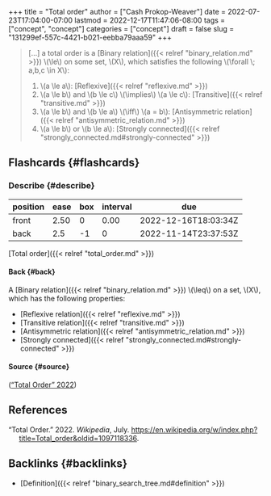+++
title = "Total order"
author = ["Cash Prokop-Weaver"]
date = 2022-07-23T17:04:00-07:00
lastmod = 2022-12-17T11:47:06-08:00
tags = ["concept", "concept"]
categories = ["concept"]
draft = false
slug = "131299ef-557c-4421-b021-eebba79aaa59"
+++

> [...] a total order is a [Binary relation]({{< relref "binary_relation.md" >}}) \\(\le\\) on some set, \\(X\\), which satisfies the following \\(\forall \\; a,b,c \in X\\):
>
> 1.  \\(a \le a\\): [Reflexive]({{< relref "reflexive.md" >}})
> 2.  \\(a \le b\\) and \\(b \le c\\) \\(\implies\\) \\(a \le c\\): [Transitive]({{< relref "transitive.md" >}})
> 3.  \\(a \le b\\) and \\(b \le a\\) \\(\iff\\) \\(a = b\\): [Antisymmetric relation]({{< relref "antisymmetric_relation.md" >}})
> 4.  \\(a \le b\\) or \\(b \le a\\): [Strongly connected]({{< relref "strongly_connected.md#strongly-connected" >}})


## Flashcards {#flashcards}


### Describe {#describe}

| position | ease | box | interval | due                  |
|----------|------|-----|----------|----------------------|
| front    | 2.50 | 0   | 0.00     | 2022-12-16T18:03:34Z |
| back     | 2.5  | -1  | 0        | 2022-11-14T23:37:53Z |

[Total order]({{< relref "total_order.md" >}})


#### Back {#back}

A [Binary relation]({{< relref "binary_relation.md" >}}) \\(\leq\\) on a set, \\(X\\), which has the following properties:

-   [Reflexive relation]({{< relref "reflexive.md" >}})
-   [Transitive relation]({{< relref "transitive.md" >}})
-   [Antisymmetric relation]({{< relref "antisymmetric_relation.md" >}})
-   [Strongly connected]({{< relref "strongly_connected.md#strongly-connected" >}})


#### Source {#source}

(<a href="#citeproc_bib_item_1">“Total Order” 2022</a>)

## References

<style>.csl-entry{text-indent: -1.5em; margin-left: 1.5em;}</style><div class="csl-bib-body">
  <div class="csl-entry"><a id="citeproc_bib_item_1"></a>“Total Order.” 2022. <i>Wikipedia</i>, July. <a href="https://en.wikipedia.org/w/index.php?title=Total_order&oldid=1097118336">https://en.wikipedia.org/w/index.php?title=Total_order&#38;oldid=1097118336</a>.</div>
</div>


## Backlinks {#backlinks}

-   [Definition]({{< relref "binary_search_tree.md#definition" >}})
